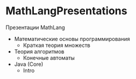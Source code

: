 # MathLangPresentations
Презентации MathLang
- Математические основы программирования
  - Краткая теория множеств 
- Теория алгоритмов
  - Конечные автоматы
- Java (Core)
  - Intro 
